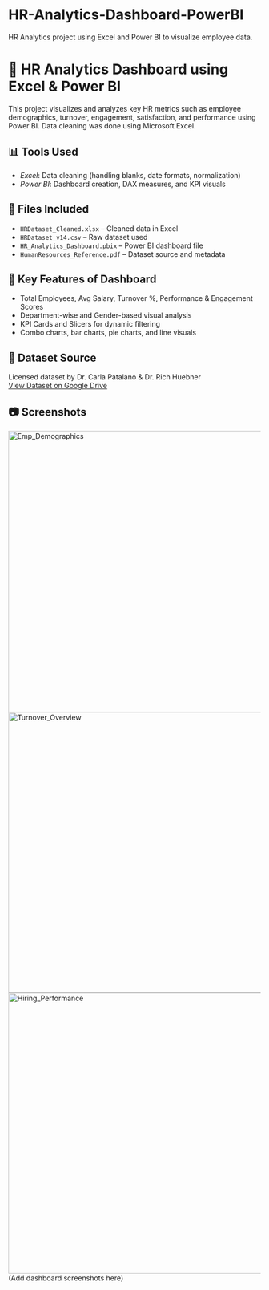 # HR-Analytics-Dashboard-PowerBI
HR Analytics project using Excel and Power BI to visualize employee data.
# 💼 HR Analytics Dashboard using Excel & Power BI

This project visualizes and analyzes key HR metrics such as employee demographics, turnover, engagement, satisfaction, and performance using Power BI. Data cleaning was done using Microsoft Excel.

## 📊 Tools Used
- *Excel*: Data cleaning (handling blanks, date formats, normalization)
- *Power BI*: Dashboard creation, DAX measures, and KPI visuals

## 📁 Files Included
- `HRDataset_Cleaned.xlsx` – Cleaned data in Excel
- `HRDataset_v14.csv` – Raw dataset used
- `HR_Analytics_Dashboard.pbix` – Power BI dashboard file
- `HumanResources_Reference.pdf` – Dataset source and metadata

## 📌 Key Features of Dashboard
- Total Employees, Avg Salary, Turnover %, Performance & Engagement Scores
- Department-wise and Gender-based visual analysis
- KPI Cards and Slicers for dynamic filtering
- Combo charts, bar charts, pie charts, and line visuals

## 🔗 Dataset Source
Licensed dataset by Dr. Carla Patalano & Dr. Rich Huebner  
[View Dataset on Google Drive](https://drive.google.com/file/d/1jBaXtUHZftaCa-JPLF1g6PU2-CKR2dEl/view)

## 📷 Screenshots
<img width="998" height="561" alt="Emp_Demographics" src="https://github.com/user-attachments/assets/99a0d224-a5f7-450f-b564-ec34a72052c9" />

<img width="991" height="560" alt="Turnover_Overview" src="https://github.com/user-attachments/assets/8c4f5e3d-e961-4292-9f72-55829e8e6cef" />

<img width="991" height="560" alt="Hiring_Performance" src="https://github.com/user-attachments/assets/e170bedc-3f36-44eb-bc0a-44dc97ba04a3" />
(Add dashboard screenshots here)

